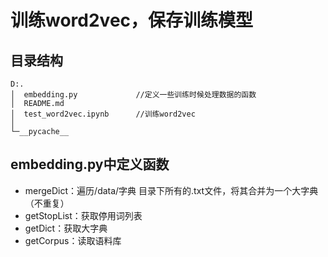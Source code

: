 # 训练word2vec，保存训练模型

## 目录结构
    D:.
    │  embedding.py             //定义一些训练时候处理数据的函数
    │  README.md                
    │  test_word2vec.ipynb      //训练word2vec
    │
    └─__pycache__

## embedding.py中定义函数
- mergeDict：遍历/data/字典 目录下所有的.txt文件，将其合并为一个大字典（不重复）
- getStopList：获取停用词列表
- getDict：获取大字典
- getCorpus：读取语料库